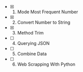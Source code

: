 - [x] 1. Mode Most Frequent Number
- [x] 2. Convert Number to String
- [x] 3. Method Trim
- [ ] 4. Querying JSON
- [ ] 5. Combine Data
- [ ] 6. Web Scrapping With Python